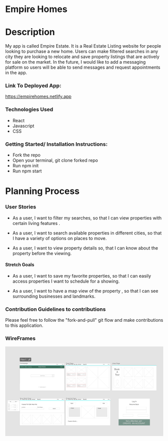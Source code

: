# Empire Homes

# Description

My app is called Empire Estate. It is a Real Estate Listing website for people looking to purchase a new home. Users can make filtered searches in any city they are looking to relocate and save property listings that are actively for sale on the market. In the future, I would like to add a messaging platform so users will be able to send messages and request appointments in the app.


### Link To Deployed App:
https://empirehomes.netlify.app

### Technologies Used 
- React
- Javascript
- CSS

### Getting Started/ Installation Instructions:
- Fork the repo
- Open your terminal, git clone forked repo
- Run npm init
- Run npm start 

# Planning Process

### User Stories

- As a user, I want to filter my searches, so that I can view properties with certain living features .

- As a user, I want to search available properties in different cities, so that I have a variety of options on places to move.

- As a user, I want to view property details so, that I can know about the property before the viewing.

#### Stretch Goals

-  As a user, I want to save my favorite properties, so that I can easily access properties I want to schedule for a showing.

- As a user, I want to have a map view of the property , so that I can see surrounding businesses and landmarks.


### Contribution Guidelines to contributions

Please feel free to follow the "fork-and-pull" git flow and make contributions to this application.

### WireFrames

![Empire Homes WebApp](./src/assets/images/empire-homes-wireframe.png?raw=true "Empire Homes")
